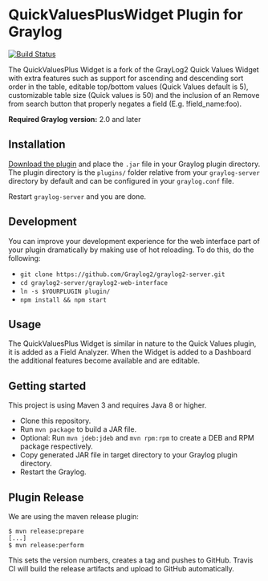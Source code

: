 # QuickValuesPlusWidget Plugin for Graylog

[![Build Status](https://travis-ci.org/https://github.com/billmurrin/graylog-plugin-quick-values-plus-widget.svg?branch=master)](https://travis-ci.org/https://github.com/billmurrin/graylog-plugin-quick-values-plus-widget)

The QuickValuesPlus Widget is a fork of the GrayLog2 Quick Values Widget with extra features such as support for ascending and descending sort order in the table, editable top/bottom values (Quick Values default is 5), customizable table size (Quick values is 50) and the inclusion of an Remove from search button that properly negates a field (E.g. !field_name:foo).

**Required Graylog version:** 2.0 and later

Installation
------------

[Download the plugin](https://github.com/https://github.com/billmurrin/graylog-plugin-quickvaluesplus-widget/releases)
and place the `.jar` file in your Graylog plugin directory. The plugin directory
is the `plugins/` folder relative from your `graylog-server` directory by default
and can be configured in your `graylog.conf` file.

Restart `graylog-server` and you are done.

Development
-----------

You can improve your development experience for the web interface part of your plugin
dramatically by making use of hot reloading. To do this, do the following:

* `git clone https://github.com/Graylog2/graylog2-server.git`
* `cd graylog2-server/graylog2-web-interface`
* `ln -s $YOURPLUGIN plugin/`
* `npm install && npm start`

Usage
-----

The QuickValuesPlus Widget is similar in nature to the Quick Values plugin, it is added as a Field Analyzer. When the Widget is added to a Dashboard the additional features become available and are editable.

Getting started
---------------

This project is using Maven 3 and requires Java 8 or higher.

* Clone this repository.
* Run `mvn package` to build a JAR file.
* Optional: Run `mvn jdeb:jdeb` and `mvn rpm:rpm` to create a DEB and RPM package respectively.
* Copy generated JAR file in target directory to your Graylog plugin directory.
* Restart the Graylog.

Plugin Release
--------------

We are using the maven release plugin:

```
$ mvn release:prepare
[...]
$ mvn release:perform
```

This sets the version numbers, creates a tag and pushes to GitHub. Travis CI will build the release artifacts and upload to GitHub automatically.